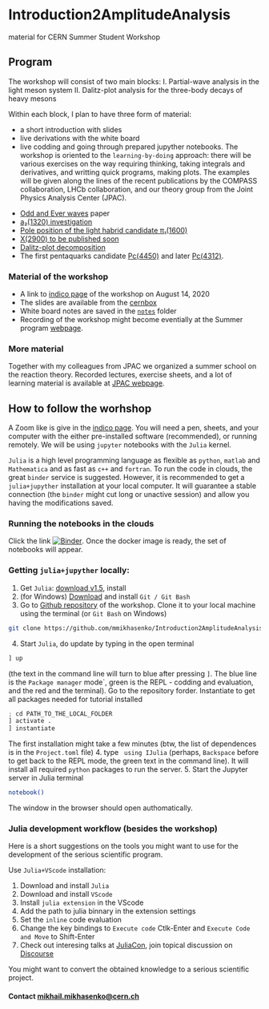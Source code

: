 # Introduction2AmplitudeAnalysis
material for CERN Summer Student Workshop

## Program
The workshop will consist of two main blocks:
I. Partial-wave analysis in the light meson system
II. Dalitz-plot analysis for the three-body decays of heavy mesons

Within each block, I plan to have three form of material:
 - a short introduction with slides
 - live derivations with the white board
 - live codding and going through prepared jupyther notebooks.
The workshop is oriented to the `learning-by-doing` approach:
there will be various exercises on the way requiring thinking, taking integrals and derivatives, and writting quick programs, making plots.
The examples will be given along the lines of the recent publications by the COMPASS collaboration, LHCb collaboration,
and our theory group from the Joint Physics Analysis Center (JPAC).
 * [Odd and Ever waves](https://inspirehep.net/literature/1311486) paper
 * [a₂(1320) investigation](https://inspirehep.net/literature/1665092)
 * [Pole position of the light habrid candidate π₁(1600)](https://inspirehep.net/literature/1697661)
 * [X(2900) to be published soon](https://lhcb-public.web.cern.ch/)
 * [Dalitz-plot decomposition](https://inspirehep.net/literature/1758460)
 * The first pentaquarks candidate [Pc(4450)](https://inspirehep.net/literature/1382595) and later [Pc(4312)](https://inspirehep.net/literature/1728691).


### Material of the workshop
 - A link to [indico page](https://indico.cern.ch/event/945453/) of the workshop on August 14, 2020
 - The slides are available from the [cernbox](https://cernbox.cern.ch/index.php/s/4f90LZKZy6Oaf51)
 - White board notes are saved in the [`notes`](notes/etapi_PWA.pdf) folder
 - Recording of the workshop might become eventially at the Summer program [webpage](https://summerstudent.web.cern.ch/seminars-and-tutorials-2020).

### More material
Together with my colleagues from JPAC we organized a summer school on the reaction theory.
Recorded lectures, exercise sheets, and a lot of learning material is available at [JPAC webpage](http://cgl.soic.indiana.edu/jpac/index.php).

## How to follow the worhshop
A Zoom like is give in the [indico page](https://indico.cern.ch/event/945453/).
You will need a pen, sheets, and your computer with the either pre-installed software (recommended), or running remotely.
We will be using `jupyter` notebooks with the `Julia` kernel.

`Julia` is a high level programming language as flexible as `python`, `matlab` and `Mathematica` and as fast as `c++` and `fortran`.
To run the code in clouds, the great `binder` service is suggested.
However, it is recommended to get a `julia+jupyther` installation at your local computer.
It will guarantee a stable connection (the `binder` might cut long or unactive session) and allow you having the modifications saved.

### Running the notebooks in the clouds
Click the link [![Binder](https://mybinder.org/badge_logo.svg)](https://mybinder.org/v2/gh/mmikhasenko/Introduction2AmplitudeAnalysis/master).
Once the docker image is ready, the set of notebooks will appear.

### Getting `julia+jupyther` locally:
1. Get `Julia`: [download v1.5](https://julialang.org/), install
2. (for Windows) [Download](https://git-scm.com/download/win) and install `Git / Git Bash`
3. Go to [Github repository](ttps://github.com/mmikhasenko/Introduction2AmplitudeAnalysis) of the workshop.
Clone it to your local machine using the terminal (or `Git Bash` on Windows)
 ```bash
 git clone https://github.com/mmikhasenko/Introduction2AmplitudeAnalysis PATH_TO_THE_LOCAL_FOLDER
 ```
4. Start `Julia`, do update by typing in the open terminal
```python
] up
``` 
(the text in the command line will turn to blue after pressing `]`.
The blue line is the `Package manager` mode`, green is the REPL - codding and evaluation, and the red and the terminal).
Go to the repository forder.
Instantiate to get all packages needed for tutorial installed
```python
; cd PATH_TO_THE_LOCAL_FOLDER
] activate .
] instantiate
```
The first installation might take a few minutes (btw, the list of dependences is in the `Project.toml` file)
4. type ` using IJulia` (perhaps, `Backspace` before to get back to the REPL mode, the green text in the command line).
It will install all required `python` packages to run the server.
5. Start the Jupyter server in Julia terminal
```bash
notebook()
```
The window in the browser should open authomatically.

### Julia development workflow (besides the workshop)
Here is a short suggestions on the tools you might want to use for the development
of the serious scientific program.

Use `Julia+VScode` installation:
1. Download and install `Julia`
2. Download and install `VScode`
3. Install `julia extension` in the VScode
4. Add the path to julia binnary in the extension settings
5. Set the `inline` code evaluation
6. Change the key bindings to `Execute code` Ctlk-Enter and `Execute Code and Move` to Shift-Enter
7. Check out interesing talks at [JuliaCon](https://live.juliacon.org/), join topical discussion on [Discourse](https://discourse.julialang.org/)

You might want to convert the obtained knowledge to a serious scientific project.

#### Contact mikhail.mikhasenko@cern.ch

